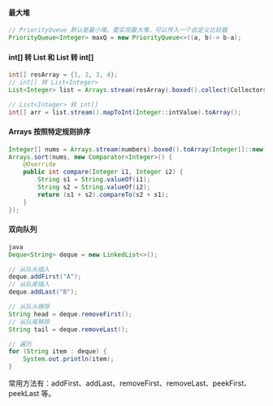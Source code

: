 ####  最大堆
```java
// PriorityQueue 默认是最小堆。要实现最大堆，可以传入一个自定义比较器
PriorityQueue<Integer> maxQ = new PriorityQueue<>((a, b)-> b-a);
```

####   int[] 转 List<Integer> 和 List<Integer> 转 int[]
```java
int[] resArray = {1, 2, 3, 4};
// int[] 转 List<Integer>
List<Integer> list = Arrays.stream(resArray).boxed().collect(Collectors.toList());

// List<Integer> 转 int[]
int[] arr = list.stream().mapToInt(Integer::intValue).toArray();
```

####  Arrays 按照特定规则排序
```java
Integer[] nums = Arrays.stream(numbers).boxed().toArray(Integer[]::new);
Arrays.sort(nums, new Comparator<Integer>() {
	@Override
	public int compare(Integer i1, Integer i2) {
		String s1 = String.valueOf(i1);
		String s2 = String.valueOf(i2);
		return (s1 + s2).compareTo(s2 + s1);
	}
});
```

#### 双向队列
```java
java
Deque<String> deque = new LinkedList<>();

// 从队头插入
deque.addFirst("A");
// 从队尾插入
deque.addLast("B");

// 从队头移除
String head = deque.removeFirst();
// 从队尾移除
String tail = deque.removeLast();

// 遍历
for (String item : deque) {
    System.out.println(item);
}
```
常用方法有：addFirst、addLast、removeFirst、removeLast、peekFirst、peekLast 等。